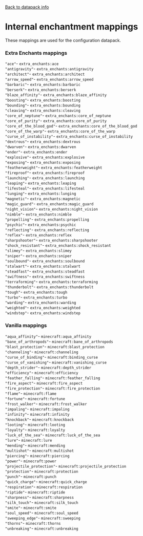 [Back to datapack info](datapack.md)

# Internal enchantment mappings

These mappings are used for the configuration datapack.

### Extra Enchants mappings

`"ace"`- `extra_enchants:ace`</br>
`"antigravity"`- `extra_enchants:antigravity`</br>
`"architect"`- `extra_enchants:architect`</br>
`"arrow_speed"`- `extra_enchants:arrow_speed`</br>
`"barbaric"`- `extra_enchants:barbaric`</br>
`"berserk"`- `extra_enchants:berserk`</br>
`"blaze_affinity"`- `extra_enchants:blaze_affinity`</br>
`"boosting"`- `extra_enchants:boosting`</br>
`"bounding"`- `extra_enchants:bounding`</br>
`"cleaving"`- `extra_enchants:cleaving`</br>
`"core_of_neptune"`- `extra_enchants:core_of_neptune`</br>
`"core_of_purity"`- `extra_enchants:core_of_purity`</br>
`"core_of_the_blood_god"`- `extra_enchants:core_of_the_blood_god`</br>
`"core_of_the_warp"`- `extra_enchants:core_of_the_warp`</br>
`"curse_of_instability"`- `extra_enchants:curse_of_instability`</br>
`"dextrous"`- `extra_enchants:dextrous`</br>
`"dwarven"`- `extra_enchants:dwarven`</br>
`"ender"`- `extra_enchants:ender`</br>
`"explosive"`- `extra_enchants:explosive`</br>
`"exposing"`- `extra_enchants:exposing`</br>
`"featherweight"`- `extra_enchants:featherweight`</br>
`"fireproof"`- `extra_enchants:fireproof`</br>
`"launching"`- `extra_enchants:launching`</br>
`"leaping"`- `extra_enchants:leaping`</br>
`"lifesteal"`- `extra_enchants:lifesteal`</br>
`"lunging"`- `extra_enchants:lunging`</br>
`"magnetic"`- `extra_enchants:magnetic`</br>
`"magic_guard"`- `extra_enchants:magic_guard`</br>
`"night_vision"`- `extra_enchants:night_vision`</br>
`"nimble"`- `extra_enchants:nimble`</br>
`"propelling"`- `extra_enchants:propelling`</br>
`"psychic"`- `extra_enchants:psychic`</br>
`"reflecting"`- `extra_enchants:reflecting`</br>
`"reflex"`- `extra_enchants:reflex`</br>
`"sharpshooter"`- `extra_enchants:sharpshooter`</br>
`"shock_resistant"`- `extra_enchants:shock_resistant`</br>
`"slimey"`- `extra_enchants:slimey`</br>
`"sniper"`- `extra_enchants:sniper`</br>
`"soulbound"`- `extra_enchants:soulbound`</br>
`"stalwart"`- `extra_enchants:stalwart`</br>
`"steadfast"`- `extra_enchants:steadfast`</br>
`"swiftness"`- `extra_enchants:swiftness`</br>
`"terraforming"`- `extra_enchants:terraforming`</br>
`"thunderbolt"`- `extra_enchants:thunderbolt`</br>
`"tough"`- `extra_enchants:tough`</br>
`"turbo"`- `extra_enchants:turbo`</br>
`"warding"`- `extra_enchants:warding`</br>
`"weighted"`- `extra_enchants:weighted`</br>
`"windstep"`- `extra_enchants:windstep`</br>

### Vanilla mappings

`"aqua_affinity"`- `minecraft:aqua_affinity`</br>
`"bane_of_arthropods"`- `minecraft:bane_of_arthropods`</br>
`"blast_protection"`- `minecraft:blast_protection`</br>
`"channeling"`- `minecraft:channeling`</br>
`"curse_of_binding"`- `minecraft:binding_curse`</br>
`"curse_of_vanishing"`- `minecraft:vanishing_curse`</br>
`"depth_strider"`- `minecraft:depth_strider`</br>
`"efficiency"`- `minecraft:efficiency`</br>
`"feather_falling"`- `minecraft:feather_falling`</br>
`"fire_aspect"`- `minecraft:fire_aspect`</br>
`"fire_protection"`- `minecraft:fire_protection`</br>
`"flame"`- `minecraft:flame`</br>
`"fortune"`- `minecraft:fortune`</br>
`"frost_walker"`- `minecraft:frost_walker`</br>
`"impaling"`- `minecraft:impaling`</br>
`"infinity"`- `minecraft:infinity`</br>
`"knockback"`- `minecraft:knockback`</br>
`"looting"`- `minecraft:looting`</br>
`"loyalty"`- `minecraft:loyalty`</br>
`"luck_of_the_sea"`- `minecraft:luck_of_the_sea`</br>
`"lure"`- `minecraft:lure`</br>
`"mending"`- `minecraft:mending`</br>
`"multishot"`- `minecraft:multishot`</br>
`"piercing"`- `minecraft:piercing`</br>
`"power"`- `minecraft:power`</br>
`"projectile_protection"`- `minecraft:projectile_protection`</br>
`"protection"`- `minecraft:protection`</br>
`"punch"`- `minecraft:punch`</br>
`"quick_charge"`- `minecraft:quick_charge`</br>
`"respiration"`- `minecraft:respiration`</br>
`"riptide"`- `minecraft:riptide`</br>
`"sharpness"`- `minecraft:sharpness`</br>
`"silk_touch"`- `minecraft:silk_touch`</br>
`"smite"`- `minecraft:smite`</br>
`"soul_speed"`- `minecraft:soul_speed`</br>
`"sweeping_edge"`- `minecraft:sweeping`</br>
`"thorns"`- `minecraft:thorns`</br>
`"unbreaking"`- `minecraft:unbreaking`</br>
